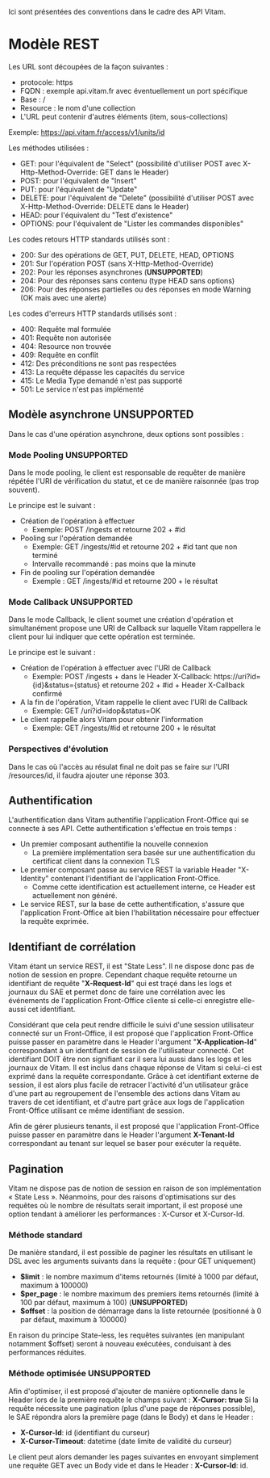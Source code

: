 
Ici sont présentées des conventions dans le cadre des API Vitam.

# Modèle REST

Les URL sont découpées de la façon suivantes :
- protocole: https
- FQDN : exemple api.vitam.fr avec éventuellement un port spécifique
- Base : <nom du service>/<version>
- Resource : le nom d'une collection
- L'URL peut contenir d'autres éléments (item, sous-collections)

Exemple: https://api.vitam.fr/access/v1/units/id

Les méthodes utilisées :
- GET: pour l'équivalent de "Select" (possibilité d'utiliser POST avec X-Http-Method-Override: GET dans le Header)
- POST: pour l'équivalent de "Insert"
- PUT: pour l'équivalent de "Update"
- DELETE: pour l'équivalent de "Delete" (possibilité d'utiliser POST avec X-Http-Method-Override: DELETE dans le Header)
- HEAD: pour l'équivalent du "Test d'existence"
- OPTIONS: pour l'équivalent de "Lister les commandes disponibles"

Les codes retours HTTP standards utilisés sont :
- 200: Sur des opérations de GET, PUT, DELETE, HEAD, OPTIONS
- 201: Sur l'opération POST (sans X-Http-Method-Override)
- 202: Pour les réponses asynchrones (**UNSUPPORTED**)
- 204: Pour des réponses sans contenu (type HEAD sans options)
- 206: Pour des réponses partielles ou des réponses en mode Warning (OK mais avec une alerte)

Les codes d'erreurs HTTP standards utilisés sont :
- 400: Requête mal formulée
- 401: Requête non autorisée
- 404: Resource non trouvée
- 409: Requête en conflit
- 412: Des préconditions ne sont pas respectées
- 413: La requête dépasse les capacités du service
- 415: Le Media Type demandé n'est pas supporté
- 501: Le service n'est pas implémenté

## Modèle asynchrone **UNSUPPORTED**

Dans le cas d'une opération asynchrone, deux options sont possibles :

### Mode Pooling **UNSUPPORTED**

Dans le mode pooling, le client est responsable de requêter de manière répétée l'URI de vérification du statut, et ce de manière raisonnée (pas trop souvent).

Le principe est le suivant :
- Création de l'opération à effectuer
  - Exemple: POST /ingests et retourne 202 + #id
- Pooling sur l'opération demandée
  - Exemple: GET /ingests/#id et retourne 202 + #id tant que non terminé
  - Intervalle recommandé : pas moins que la minute
- Fin de pooling sur l'opération demandée
  - Exemple : GET /ingests/#id et retourne 200 + le résultat

### Mode Callback **UNSUPPORTED**

Dans le mode Callback, le client soumet une création d'opération et simultanément propose une URI de Callback sur laquelle Vitam rappellera le client pour lui indiquer que cette opération est terminée.

Le principe est le suivant :
- Création de l'opération à effectuer avec l'URI de Callback
  - Exemple: POST /ingests + dans le Header X-Callback: https://uri?id={id}&status={status} et retourne 202 + #id + Header X-Callback confirmé
- A la fin de l'opération, Vitam rappelle le client avec l'URI de Callback
  - Exemple: GET /uri?id=idop&status=OK
- Le client rappelle alors Vitam pour obtenir l'information
  - Exemple: GET /ingests/#id et retourne 200 + le résultat

### Perspectives d'évolution

Dans le cas où l'accès au résulat final ne doit pas se faire sur l'URI /resources/id, il faudra ajouter une réponse 303.

## Authentification

L'authentification dans Vitam authentifie l'application Front-Office qui se connecte à ses API. Cette authentification s'effectue en trois temps :
- Un premier composant authentifie la nouvelle connexion
  - La première implémentation sera basée sur une authentification du certificat client dans la connexion TLS
- Le premier composant passe au service REST la variable Header "X-Identity" contenant l'identifiant de l'application Front-Office.
  - Comme cette identification est actuellement interne, ce Header est actuellement non généré.
- Le service REST, sur la base de cette authentification, s'assure que l'application Front-Office ait bien l'habilitation nécessaire pour effectuer la requête exprimée.


## Identifiant de corrélation

Vitam étant un service REST, il est "State Less". Il ne dispose donc pas de notion de session en propre.
Cependant chaque requête retourne un identifiant de requête "**X-Request-Id**" qui est traçé dans les logs et journaux du SAE et permet donc de faire une corrélation avec les événements de l'application Front-Office cliente si celle-ci enregistre elle-aussi cet identifiant.

Considérant que cela peut rendre difficile le suivi d'une session utilisateur connecté sur un Front-Office, il est proposé que l'application Front-Office puisse passer en paramètre dans le Header l'argument "**X-Application-Id**" correspondant à un identifiant de session de l'utilisateur connecté. Cet identifiant DOIT être non signifiant car il sera lui aussi dans les logs et les journaux de Vitam. Il est inclus dans chaque réponse de Vitam si celui-ci est exprimé dans la requête correspondante.
Grâce à cet identifiant externe de session, il est alors plus facile de retracer l'activité d'un utilisateur grâce d'une part au regroupement de l'ensemble des actions dans Vitam au travers de cet identifiant, et d'autre part grâce aux logs de l'application Front-Office utilisant ce même identifiant de session.

Afin de gérer plusieurs tenants, il est proposé que l'application Front-Office puisse passer en paramètre 
dans le Header l'argument **X-Tenant-Id** correspondant au tenant sur lequel se baser pour exécuter la requête.  

## Pagination

Vitam ne dispose pas de notion de session en raison de son implémentation « State Less ». Néanmoins, pour des raisons d'optimisations sur des requêtes où le nombre de résultats serait important, il est proposé une option tendant à améliorer les performances : X-Cursor et X-Cursor-Id.

### Méthode standard

De manière standard, il est possible de paginer les résultats en utilisant le DSL avec les arguments suivants dans la requête : (pour GET uniquement)
- **$limit** : le nombre maximum d'items retournés (limité à 1000 par défaut, maximum à 100000)
- **$per_page** : le nombre maximum des premiers items retournés (limité à 100 par défaut, maximum à 100) (**UNSUPPORTED**)
- **$offset** : la position de démarrage dans la liste retournée (positionné à 0 par défaut, maximum à 100000)

En raison du principe State-less, les requêtes suivantes (en manipulant notamment $offset) seront à nouveau exécutées, conduisant à des performances réduites.

### Méthode optimisée **UNSUPPORTED**

Afin d'optimiser, il est proposé d'ajouter de manière optionnelle dans le Header lors de la première requête le champs suivant : **X-Cursor: true**
Si la requête nécessite une pagination (plus d'une page de réponses possible), le SAE répondra alors la première page (dans le Body) et dans le Header :
- **X-Cursor-Id**: id (identifiant du curseur)
- **X-Cursor-Timeout**: datetime (date limite de validité du curseur)

Le client peut alors demander les pages suivantes en envoyant simplement une requête GET avec un Body vide et dans le Header : **X-Cursor-Id**: id.

